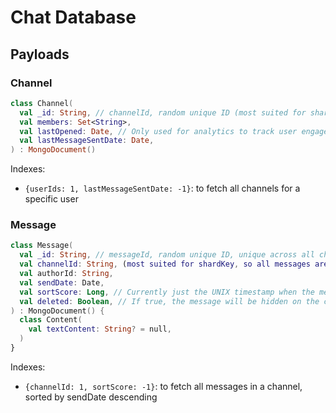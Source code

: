 # Chat Database

## Payloads

### Channel

```kotlin
class Channel(
  val _id: String, // channelId, random unique ID (most suited for shardKey)
  val members: Set<String>,
  val lastOpened: Date, // Only used for analytics to track user engagement
  val lastMessageSentDate: Date,
) : MongoDocument()
```

Indexes:
- `{userIds: 1, lastMessageSentDate: -1}`: to fetch all channels for a specific user

### Message

```kotlin
class Message(
  val _id: String, // messageId, random unique ID, unique across all channels
  val channelId: String, (most suited for shardKey, so all messages are on the same shard)
  val authorId: String, 
  val sendDate: Date,
  val sortScore: Long, // Currently just the UNIX timestamp when the message was posted
  val deleted: Boolean, // If true, the message will be hidden on the client side
) : MongoDocument() {
  class Content(
    val textContent: String? = null,
  )
}
```

Indexes:
- `{channelId: 1, sortScore: -1}`: to fetch all messages in a channel, sorted by sendDate descending
